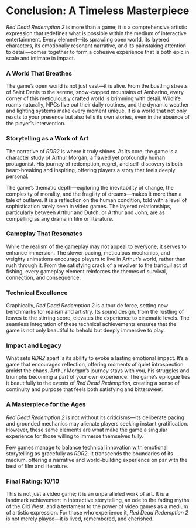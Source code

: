 # Conclusion: A Timeless Masterpiece

*Red Dead Redemption 2* is more than a game; it is a comprehensive artistic expression that redefines what is possible within the medium of interactive entertainment. Every element—its sprawling open world, its layered characters, its emotionally resonant narrative, and its painstaking attention to detail—comes together to form a cohesive experience that is both epic in scale and intimate in impact.

### **A World That Breathes**

The game’s open world is not just vast—it is alive. From the bustling streets of Saint Denis to the serene, snow-capped mountains of Ambarino, every corner of this meticulously crafted world is brimming with detail. Wildlife roams naturally, NPCs live out their daily routines, and the dynamic weather and lighting systems make every moment unique. It is a world that not only reacts to your presence but also tells its own stories, even in the absence of the player’s intervention.

### **Storytelling as a Work of Art**

The narrative of *RDR2* is where it truly shines. At its core, the game is a character study of Arthur Morgan, a flawed yet profoundly human protagonist. His journey of redemption, regret, and self-discovery is both heart-breaking and inspiring, offering players a story that feels deeply personal.

The game’s thematic depth—exploring the inevitability of change, the complexity of morality, and the fragility of dreams—makes it more than a tale of outlaws. It is a reflection on the human condition, told with a level of sophistication rarely seen in video games. The layered relationships, particularly between Arthur and Dutch, or Arthur and John, are as compelling as any drama in film or literature.

### **Gameplay That Resonates**

While the realism of the gameplay may not appeal to everyone, it serves to enhance immersion. The slower pacing, meticulous mechanics, and weighty animations encourage players to live in Arthur’s world, rather than rush through it. From the satisfying crack of a revolver to the tranquil act of fishing, every gameplay element reinforces the themes of survival, connection, and consequence.

### **Technical Excellence**

Graphically, *Red Dead Redemption 2* is a tour de force, setting new benchmarks for realism and artistry. Its sound design, from the rustling of leaves to the stirring score, elevates the experience to cinematic levels. The seamless integration of these technical achievements ensures that the game is not only beautiful to behold but deeply immersive to play.

### **Impact and Legacy**

What sets *RDR2* apart is its ability to evoke a lasting emotional impact. It’s a game that encourages reflection, offering moments of quiet introspection amidst the chaos. Arthur Morgan’s journey stays with you, his struggles and triumphs becoming a part of your own experience. The game’s epilogue ties it beautifully to the events of *Red Dead Redemption,* creating a sense of continuity and purpose that feels both satisfying and bittersweet.

### **A Masterpiece for the Ages**

*Red Dead Redemption 2* is not without its criticisms—its deliberate pacing and grounded mechanics may alienate players seeking instant gratification. However, these same elements are what make the game a singular experience for those willing to immerse themselves fully.

Few games manage to balance technical innovation with emotional storytelling as gracefully as *RDR2*. It transcends the boundaries of its medium, offering a narrative and world-building experience on par with the best of film and literature.

### **Final Rating: 10/10**

This is not just a video game; it is an unparalleled work of art. It is a landmark achievement in interactive storytelling, an ode to the fading myths of the Old West, and a testament to the power of video games as a medium of artistic expression. For those who experience it, *Red Dead Redemption 2* is not merely played—it is lived, remembered, and cherished.
